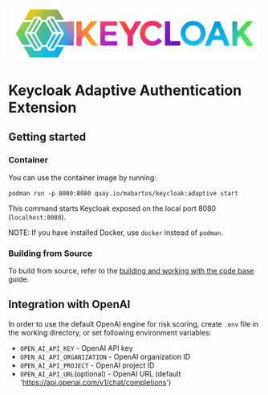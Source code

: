 ![Keycloak](docs/img/keycloak-adaptive-colored.png)

# Keycloak Adaptive Authentication Extension

## Getting started

### Container

You can use the container image by running:

    podman run -p 8080:8080 quay.io/mabartos/keycloak:adaptive start

This command starts Keycloak exposed on the local port 8080 (`localhost:8080`).

NOTE: If you have installed Docker, use `docker` instead of `podman`.

### Building from Source

To build from source, refer to the [building and working with the code base](docs/building-source.md) guide.

## Integration with OpenAI
In order to use the default OpenAI engine for risk scoring, create `.env` file in the working directory, or set following environment variables:

- `OPEN_AI_API_KEY` - OpenAI API key
- `OPEN_AI_API_ORGANIZATION` - OpenAI organization ID
- `OPEN_AI_API_PROJECT` - OpenAI project ID
- `OPEN_AI_API_URL`(optional) - OpenAI URL (default 'https://api.openai.com/v1/chat/completions')